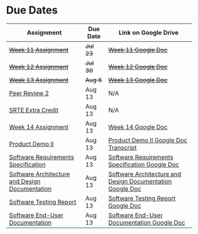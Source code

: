 # Due Dates

| Assignment                                                                                                         | Due Date   | Link on Google Drive                                                                                                                                                     |
| ------------------------------------------------------------------------------------------------------------------ | ---------- | ------------------------------------------------------------------------------------------------------------------------------------------------------------------------ |
| ~~[Week 11 Assignment](https://psu.instructure.com/courses/2258208/assignments/14886672)~~                         | ~~Jul 23~~ | ~~[Week 11 Google Doc](https://docs.google.com/document/d/1yGtwGHa6c_mGJoPuIMowqJYrJlAICoMDdbbhcZ6Nve8/edit)~~                                                           |
| ~~[Week 12 Assignment](https://psu.instructure.com/courses/2258208/assignments/14886673)~~                         | ~~Jul 30~~ | ~~[Week 12 Google Doc](https://docs.google.com/document/d/1mcyxWgKQo-CkOKejn2mLsHLFZFN0e7gOHw94vaiE_b4/edit#heading=h.aqt15s1kyx5r)~~                                    |
| ~~[Week 13 Assignment](https://psu.instructure.com/courses/2258208/assignments/14886674)~~                         | ~~Aug 6~~  | ~~[Week 13 Google Doc](https://docs.google.com/document/d/1zYlnhPsmn3VBXPaFPlPZVF2WDemZREq0__FD3jlKXIk/edit)~~                                                           |
| [Peer Review 2](https://psu.instructure.com/courses/2258208/assignments/15115984)                                  | Aug 13     | N/A                                                                                                                                                                      |
| [SRTE Extra Credit](https://psu.instructure.com/courses/2258208/assignments/14886670)                              | Aug 13     | N/A                                                                                                                                                                      |
| [Week 14 Assignment](https://psu.instructure.com/courses/2258208/assignments/14886675)                             | Aug 13     | [Week 14 Google Doc](https://docs.google.com/document/d/1SMCCgILEeOC6RPOlKMujuK27qDblhbKC_RF7X-XqoH8/edit)                                                               |
| [Product Demo II](https://psu.instructure.com/courses/2258208/assignments/14886665)                                | Aug 13     | [Product Demo II Google Doc Transcript](https://docs.google.com/document/d/1VcWPEZsy0hBbyhuqU3nv7TCJXMJu_vmDeQP2SLuNAbM/edit)                                            |
| [Software Requirements Specification](https://psu.instructure.com/courses/2258208/assignments/14886668)            | Aug 13     | [Software Requirements Specification Google Doc](https://docs.google.com/document/d/1kmnhZMusrgXEWKetYZUHa3gzBPXVSQHPplqBQirbT4E/edit)                                   |
| [Software Architecture and Design Documentation](https://psu.instructure.com/courses/2258208/assignments/14886666) | Aug 13     | [Software Architecture and Design Documentation Google Doc](https://docs.google.com/document/d/1Od9q_6UI38XzcIAbdTI1yhaP_OW7pilChgBcHyY14aY/edit#heading=h.c36nkocszhr7) |
| [Software Testing Report](https://psu.instructure.com/courses/2258208/assignments/14886669)                        | Aug 13     | [Software Testing Report Google Doc](https://docs.google.com/document/d/17cpZGJ58njM-HmFzxAcCkK7JG-ModiMinpPSyrWin0A/edit)                                               |
| [Software End-User Documentation](https://psu.instructure.com/courses/2258208/assignments/14886667)                | Aug 13     | [Software End-User Documentation Google Doc](https://docs.google.com/document/d/1XBrwWFGO2zk1Rm2BtMKhG3GAhI2DpvYe659IRmKDQws/edit)                                       |
